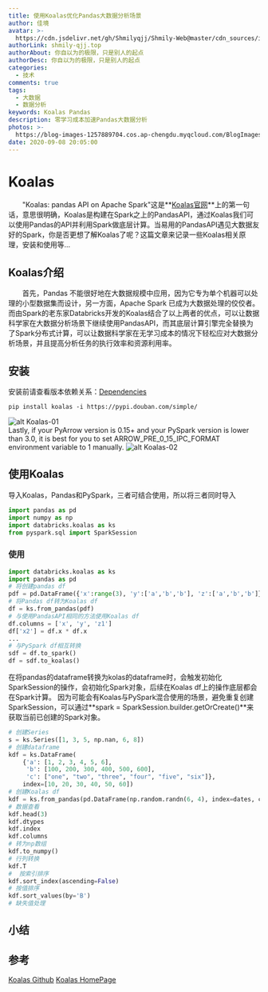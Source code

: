 ```yaml
---
title: 使用Koalas优化Pandas大数据分析场景
author: 佳境
avatar: >-
  https://cdn.jsdelivr.net/gh/Shmilyqjj/Shmily-Web@master/cdn_sources/img/custom/avatar.jpg
authorLink: shmily-qjj.top
authorAbout: 你自以为的极限，只是别人的起点
authorDesc: 你自以为的极限，只是别人的起点
categories:
  - 技术
comments: true
tags:
  - 大数据
  - 数据分析
keywords: Koalas Pandas
description: 零学习成本加速Pandas大数据分析
photos: >-
  https://blog-images-1257889704.cos.ap-chengdu.myqcloud.com/BlogImages/Spark/Koalas/Koalas-cover.png
date: 2020-09-08 20:05:00
---
```

# Koalas
&emsp;&emsp;"Koalas: pandas API on Apache Spark"这是**[Koalas官网](https://koalas.readthedocs.io/en/latest/)**上的第一句话，意思很明确，Koalas是构建在Spark之上的PandasAPI，通过Koalas我们可以使用Pandas的API并利用Spark做底层计算。当易用的PandasAPI遇见大数据友好的Spark，你是否更想了解Koalas了呢？这篇文章来记录一些Koalas相关原理，安装和使用等...

## Koalas介绍
&emsp;&emsp;首先，Pandas 不能很好地在大数据规模中应用，因为它专为单个机器可以处理的小型数据集而设计，另一方面，Apache Spark 已成为大数据处理的佼佼者。而由Spark的老东家Databricks开发的Koalas结合了以上两者的优点，可以让数据科学家在大数据分析场景下继续使用PandasAPI，而其底层计算引擎完全替换为了Spark分布式计算，可以让数据科学家在无学习成本的情况下轻松应对大数据分析场景，并且提高分析任务的执行效率和资源利用率。

## 安装
安装前请查看版本依赖关系：[Dependencies](https://koalas.readthedocs.io/en/latest/getting_started/install.html#dependencies)
```shell
pip install koalas -i https://pypi.douban.com/simple/
```
![alt Koalas-01](https://blog-images-1257889704.cos.ap-chengdu.myqcloud.com/BlogImages/Spark/Koalas/Koalas-01.png)   
Lastly, if your PyArrow version is 0.15+ and your PySpark version is lower than 3.0, it is best for you to set ARROW_PRE_0_15_IPC_FORMAT environment variable to 1 manually.
![alt Koalas-02](https://blog-images-1257889704.cos.ap-chengdu.myqcloud.com/BlogImages/Spark/Koalas/Koalas-02.jpg)   

## 使用Koalas
导入Koalas，Pandas和PySpark，三者可结合使用，所以将三者同时导入
```python
import pandas as pd
import numpy as np
import databricks.koalas as ks
from pyspark.sql import SparkSession
```

### 使用
```python
import databricks.koalas as ks
import pandas as pd
# 将创建pandas df
pdf = pd.DataFrame({'x':range(3), 'y':['a','b','b'], 'z':['a','b','b']})
# 将Pandas df转为Koalas df
df = ks.from_pandas(pdf)
# 与使用PandasAPI相同的方法使用Koalas df
df.columns = ['x', 'y', 'z1']
df['x2'] = df.x * df.x
...
# 与PySpark df相互转换
sdf = df.to_spark()
df = sdf.to_koalas()
```
在将pandas的dataframe转换为kolas的dataframe时，会触发初始化SparkSession的操作，会初始化Spark对象，后续在Koalas df上的操作底层都会在Spark计算。
因为可能会有Koalas与PySpark混合使用的场景，避免重复创建SparkSession，可以通过**spark = SparkSession.builder.getOrCreate()**来获取当前已创建的Spark对象。

```python
# 创建Series
s = ks.Series([1, 3, 5, np.nan, 6, 8])  
# 创建dataframe
kdf = ks.DataFrame(
    {'a': [1, 2, 3, 4, 5, 6],
     'b': [100, 200, 300, 400, 500, 600],
     'c': ["one", "two", "three", "four", "five", "six"]},
    index=[10, 20, 30, 40, 50, 60])
# 创建Koalas df
kdf = ks.from_pandas(pd.DataFrame(np.random.randn(6, 4), index=dates, columns=list('ABCD')))
# 数据查看
kdf.head(3)
kdf.dtypes
kdf.index 
kdf.columns
# 转为np数组
kdf.to_numpy()
# 行列转换
kdf.T
#  按索引排序
kdf.sort_index(ascending=False)
# 按值排序
kdf.sort_values(by='B')
# 缺失值处理

```


## 小结  


## 参考 
[Koalas Github](https://github.com/databricks/koalas)
[Koalas HomePage](https://koalas.readthedocs.io/en/latest/)